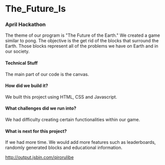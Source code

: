 # The_Future_Is
### April Hackathon

The theme of our program is "The Future of the Earth."
We created a game similar to pong. The objective is the get rid of the blocks that surround the Earth.
Those blocks represent all of the problems we have on Earth and in our society.

####    Technical Stuff

The main part of our code is the canvas. 

####    How did we build it?

We built this project using HTML, CSS and Javascript.


####    What challenges did we run into?
We had difficulty creating certain functionalities within our game.


####    What is next for this project?<br>
If we had more time. We would add more features such as leaderboards, randomly generated blocks and educational information. 

http://output.jsbin.com/qirorulibe

